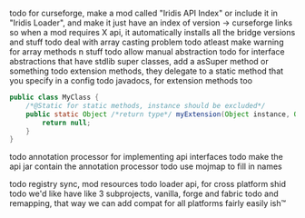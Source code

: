 todo for curseforge, make a mod called "Iridis API Index" or include it in "Iridis Loader", and make it just have an index of version -> curseforge links
so when a mod requires X api, it automatically installs all the bridge versions and stuff
todo deal with array casting problem
todo atleast make warning for array methods n stuff
todo allow manual abstraction
todo for interface abstractions that have stdlib super classes, add a asSuper method or something
todo extension methods, they delegate to a static method that you specify in a config
todo javadocs, for extension methods too

```java
public class MyClass {
    /*@Static for static methods, instance should be excluded*/
    public static Object /*return type*/ myExtension(Object instance, Object... params) {
        return null;
    }
}
```


todo annotation processor for implementing api interfaces
todo make the api jar contain the annotation processor
todo use mojmap to fill in names

todo registry sync, mod resources
todo loader api, for cross platform shid
todo we'd like have like 3 subprojects, vanilla, forge and fabric
todo and remapping, that way we can add compat for all platforms fairly easily ish:tm:
